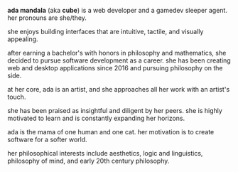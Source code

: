 **ada mandala** (aka **cube**) is a web developer and a gamedev sleeper agent. her pronouns are she/they.

she enjoys building interfaces that are intuitive, tactile, and visually appealing.

after earning a bachelor's with honors in philosophy and mathematics, she decided to pursue software development as a career. she has been creating web and desktop applications since 2016 and pursuing philosophy on the side.

at her core, ada is an artist, and she approaches all her work with an artist's touch.

she has been praised as insightful and diligent by her peers. she is highly motivated to learn and is constantly expanding her horizons.

ada is the mama of one human and one cat. her motivation is to create software for a softer world.

her philosophical interests include aesthetics, logic and linguistics, philosophy of mind, and early 20th century philosophy.
